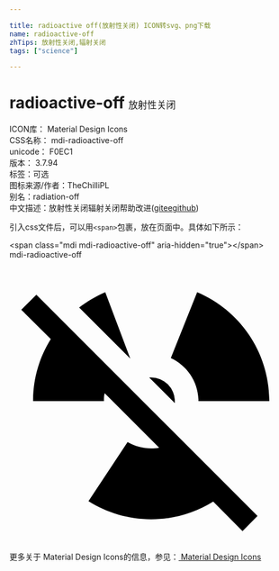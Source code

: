 ```yaml
---

title: radioactive off(放射性关闭) ICON转svg、png下载
name: radioactive-off
zhTips: 放射性关闭,辐射关闭
tags: ["science"]

---
```


# radioactive-off  <small style="font-size: 60%;font-weight: 100">放射性关闭</small>


<div class="detail-page">
<p>
<span>
ICON库：
<span class="badge-secondary badge">Material Design Icons</span> 
</span>
<br/>
<span>
CSS名称：
<span class="badge-secondary badge">mdi-radioactive-off</span> 
</span>
<br/>
<span>
unicode：
<span class="badge-secondary badge">F0EC1</span> 
<copy-btn content='F0EC1' btn-title=""></copy-btn>
<copy-btn :content='String.fromCodePoint(parseInt("F0EC1", 16))' btn-title="复制U"></copy-btn>
</span>
<br/>
<span>
版本：
<span class="badge-secondary badge">3.7.94</span> 
</span><br/><span>标签：<span class="badge-light badge"><router-link to="/tags/science.html">可选</router-link></span></span>
<br/>
<span>图标来源/作者：<span class="badge-light badge">TheChilliPL</span></span> 
<br/>
<span>别名：<span class="badge-light badge">radiation-off</span></span><br/><span class="zh-detail">中文描述：<span class="badge-primary badge">放射性关闭</span><span class="badge-primary badge">辐射关闭</span><span class="help-link"><span>帮助改进</span>(<a href="https://gitee.com/liuwave/icon-helper/edit/master/json/material/radioactive-off.json" target="_blank" rel="noopener noreferrer">gitee</a><a href="https://github.com/liuwave/icon-helper/edit/master/json/material/radioactive-off.json" target="_blank" rel="noopener noreferrer">github</a></span>)</span><br/>
</p>
</div>
<div class="alert alert-dark">
  <i class="mdi mdi-radioactive-off mdi-48px"></i>
  <i class="mdi mdi-radioactive-off mdi-36px"></i>
  <i class="mdi mdi-radioactive-off mdi-24px"></i>
  <i class="mdi mdi-radioactive-off mdi-18px"></i>
</div>
<div>
  <p>引入css文件后，可以用<code>&lt;span&gt;</code>包裹，放在页面中。具体如下所示：    
  </p>
  <div class="alert alert-primary" style="font-size: 14px">
    &lt;span class="mdi mdi-radioactive-off" aria-hidden="true"&gt;&lt;/span&gt;
    <copy-btn content='<span class="mdi mdi-radioactive-off" aria-hidden="true"></span>'></copy-btn>
  </div>
  <div class="alert alert-secondary">
    <i class="mdi mdi-radioactive-off"
    style="font-size: 24px"
    aria-hidden="true"></i> mdi-radioactive-off
    <copy-btn content="mdi-radioactive-off" btn-title="复制图标名称"></copy-btn>
  </div>
</div>
<div id="svg" class="svg-wrap">
<svg xmlns="http://www.w3.org/2000/svg" viewBox="0 0 24 24"><path d="M1,4.27L2.28,3L21,21.72L19.73,23L17.25,20.5C15.72,21.46 13.92,22 12,22C10.05,22 8.22,21.44 6.69,20.47L10,15.47C10.6,15.81 11.28,16 12,16C12.23,16 12.46,16 12.67,15.94L8.06,11.33C8,11.54 8,11.77 8,12H2C2,10.08 2.54,8.28 3.5,6.75L1,4.27M12,10A2,2 0 0,1 14,12V12.17L11.83,10H12M8.11,2.78L10.23,8.41L5.9,4.08C6.57,3.56 7.32,3.12 8.11,2.78M16,12C16,10.38 15.04,9 13.66,8.36L15.89,2.78C19.5,4.3 22,7.86 22,12H16Z" /></svg>
</div>
<detail full-name='mdi-radioactive-off'></detail>
    
<div><p>更多关于 Material Design Icons的信息，参见：<a target="_blank" href="https://iconhelper.cn/material.html"> Material Design Icons</a>
</p></div>
